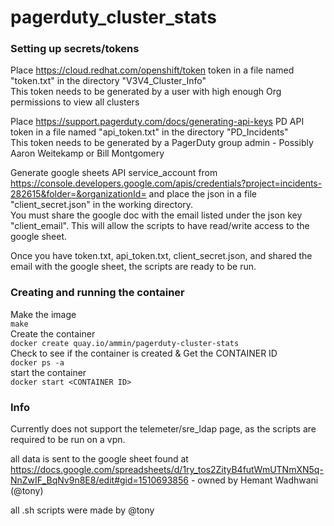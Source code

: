 # pagerduty_cluster_stats

### Setting up secrets/tokens
Place https://cloud.redhat.com/openshift/token token in a file named "token.txt" in the directory "V3V4_Cluster_Info"<br/>
This token needs to be generated by a user with high enough Org permissions to view all clusters

Place https://support.pagerduty.com/docs/generating-api-keys PD API token in a file named "api_token.txt" in the directory "PD_Incidents"<br/>
This token needs to be generated by a PagerDuty group admin - Possibly Aaron Weitekamp or Bill Montgomery

Generate google sheets API service_account from https://console.developers.google.com/apis/credentials?project=incidents-282615&folder=&organizationId= and place the json in a file "client_secret.json" in the working directory.<br/>
You must share the google doc with the email listed under the json key "client_email". This will allow the scripts to have read/write access to the google sheet.

Once you have token.txt, api_token.txt, client_secret.json, and shared the email with the google sheet, the scripts are ready to be run.

### Creating and running the container
Make the image<br/>
`make`<br/>
Create the container<br/>
`docker create quay.io/ammin/pagerduty-cluster-stats`<br/>
Check to see if the container is created & Get the CONTAINER ID<br/>
`docker ps -a`<br/>
start the container<br/>
`docker start <CONTAINER ID>`<br/>


### Info

Currently does not support the telemeter/sre_ldap page, as the scripts are required to be run on a vpn.

all data is sent to the google sheet found at https://docs.google.com/spreadsheets/d/1ry_tos2ZityB4futWmUTNmXN5q-NnZwIF_BqNv9n8E8/edit#gid=1510693856 - owned by Hemant Wadhwani (@tony) 

all .sh scripts were made by @tony
